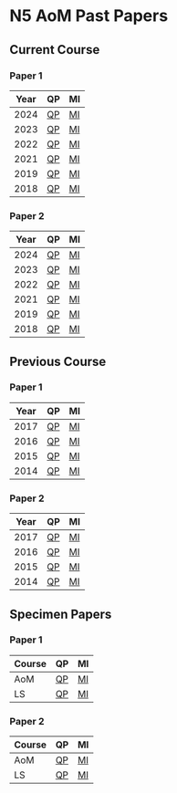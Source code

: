 # N5 AoM Past Papers


## Current Course

### Paper 1

| Year | QP                                   | MI  |
| ---- | ---                                  | --- |
| 2024 | [QP](N5-AoM-2024-QP-1.pdf "2024 QP") | [MI](N5-AoM-2024-MI-1.pdf "2024 MI") |
| 2023 | [QP](N5-AoM-2023-QP-1.pdf "2023 QP") | [MI](N5-AoM-2023-MI-1.pdf "2023 MI") |
| 2022 | [QP](N5-AoM-2022-QP-1.pdf "2022 QP") | [MI](N5-AoM-2022-MI-1.pdf "2022 MI") |
| 2021 | [QP](N5-AoM-2021-QP-1.pdf "2021 QP") | [MI](N5-AoM-2021-MI-1.pdf "2021 MI") |
| 2019 | [QP](N5-AoM-2019-QP-1.pdf "2019 QP") | [MI](N5-AoM-2019-MI-1.pdf "2019 MI") |
| 2018 | [QP](N5-AoM-2018-QP-1.pdf "2018 QP") | [MI](N5-AoM-2018-MI-1.pdf "2018 MI") |


### Paper 2

| Year | QP                                   | MI  |
| ---- | ---                                  | --- |
| 2024 | [QP](N5-AoM-2024-QP-2.pdf "2024 QP") | [MI](N5-AoM-2024-MI-2.pdf "2024 MI") |
| 2023 | [QP](N5-AoM-2023-QP-2.pdf "2023 QP") | [MI](N5-AoM-2023-MI-2.pdf "2023 MI") |
| 2022 | [QP](N5-AoM-2022-QP-2.pdf "2022 QP") | [MI](N5-AoM-2022-MI-2.pdf "2022 MI") |
| 2021 | [QP](N5-AoM-2021-QP-2.pdf "2021 QP") | [MI](N5-AoM-2021-MI-2.pdf "2021 MI") |
| 2019 | [QP](N5-AoM-2019-QP-2.pdf "2019 QP") | [MI](N5-AoM-2019-MI-2.pdf "2019 MI") |
| 2018 | [QP](N5-AoM-2018-QP-2.pdf "2018 QP") | [MI](N5-AoM-2018-MI-2.pdf "2018 MI") |



## Previous Course

### Paper 1

| Year | QP                                  | MI  |
| ---- | ---                                 | --- |
| 2017 | [QP](N5-LS-2017-QP-1.pdf "2017 QP") | [MI](N5-LS-2017-MI-1.pdf "2017 MI") |
| 2016 | [QP](N5-LS-2016-QP-1.pdf "2016 QP") | [MI](N5-LS-2016-MI-1.pdf "2016 MI") |
| 2015 | [QP](N5-LS-2015-QP-1.pdf "2015 QP") | [MI](N5-LS-2015-MI-1.pdf "2015 MI") |
| 2014 | [QP](N5-LS-2014-QP-1.pdf "2014 QP") | [MI](N5-LS-2014-MI-1.pdf "2014 MI") |


### Paper 2

| Year | QP                                  | MI  |
| ---- | ---                                 | --- |
| 2017 | [QP](N5-LS-2017-QP-2.pdf "2017 QP") | [MI](N5-LS-2017-MI-2.pdf "2017 MI") |
| 2016 | [QP](N5-LS-2016-QP-2.pdf "2016 QP") | [MI](N5-LS-2016-MI-2.pdf "2016 MI") |
| 2015 | [QP](N5-LS-2015-QP-2.pdf "2015 QP") | [MI](N5-LS-2015-MI-2.pdf "2015 MI") |
| 2014 | [QP](N5-LS-2014-QP-2.pdf "2014 QP") | [MI](N5-LS-2014-MI-2.pdf "2014 MI") |



## Specimen Papers

### Paper 1

| Course | QP                              | MI  |
| ------ | ---                             | --- |
| AoM    | [QP](N5-AoM-SQP-1.pdf "AoM QP") | [MI](N5-AoM-SMI-1.pdf "AoM MI") |
| LS     | [QP](N5-LS-SQP-1.pdf "LS QP")   | [MI](N5-LS-SMI-1.pdf "LS MI") |


### Paper 2

| Course | QP                              | MI  |
| ------ | ---                             | --- |
| AoM    | [QP](N5-AoM-SQP-2.pdf "AoM QP") | [MI](N5-AoM-SMI-2.pdf "AoM MI") |
| LS     | [QP](N5-LS-SQP-2.pdf "LS QP")   | [MI](N5-LS-SMI-2.pdf "LS MI") |